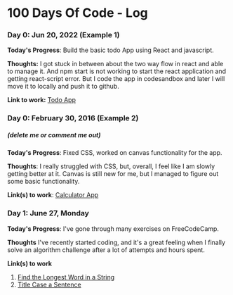 # 100 Days Of Code - Log

### Day 0: Jun 20, 2022 (Example 1)

**Today's Progress**: Build the basic todo App using React and javascript.

**Thoughts:** I got stuck in between about the two way flow in react and able to manage it. And npm start is not working to start the react application and getting react-script error. But I code the app in codesandbox and later I will move it to locally and push it to github.

**Link to work:** [Todo App](https://codesandbox.io/s/todo-app-yvffxz?file=/src/App.js)

### Day 0: February 30, 2016 (Example 2)
##### (delete me or comment me out)

**Today's Progress**: Fixed CSS, worked on canvas functionality for the app.

**Thoughts**: I really struggled with CSS, but, overall, I feel like I am slowly getting better at it. Canvas is still new for me, but I managed to figure out some basic functionality.

**Link(s) to work**: [Calculator App](http://www.example.com)


### Day 1: June 27, Monday

**Today's Progress**: I've gone through many exercises on FreeCodeCamp.

**Thoughts** I've recently started coding, and it's a great feeling when I finally solve an algorithm challenge after a lot of attempts and hours spent.

**Link(s) to work**
1. [Find the Longest Word in a String](https://www.freecodecamp.com/challenges/find-the-longest-word-in-a-string)
2. [Title Case a Sentence](https://www.freecodecamp.com/challenges/title-case-a-sentence)
